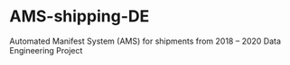 # AMS-shipping-DE
Automated Manifest System (AMS) for shipments from 2018 – 2020 Data Engineering Project
